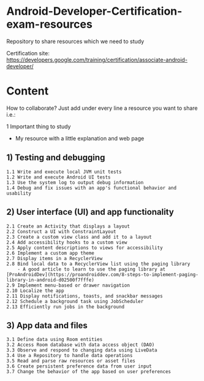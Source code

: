 # Android-Developer-Certification-exam-resources
Repository to share resources which we need to study

Certification site: https://developers.google.com/training/certification/associate-android-developer/

# Content

How to collaborate? Just add under every line a resource you want to share i.e.:

1 Important thing to study
  - My resource with a little explanation and web page




## 1) Testing and debugging

    1.1 Write and execute local JVM unit tests
    1.2 Write and execute Android UI tests
    1.3 Use the system log to output debug information
    1.4 Debug and fix issues with an app's functional behavior and usability

## 2) User interface (UI) and app functionality

    2.1 Create an Activity that displays a layout
    2.2 Construct a UI with ConstraintLayout
    2.3 Create a custom view class and add it to a layout
    2.4 Add accessibility hooks to a custom view
    2.5 Apply content descriptions to views for accessibility
    2.6 Implement a custom app theme
    2.7 Display items in a RecyclerView
    2.8 Bind local data to a RecyclerView list using the paging library
        - A good article to learn to use the paging library at [ProAndroidDev](https://proandroiddev.com/8-steps-to-implement-paging-library-in-android-d02500f7fffe)
    2.9 Implement menu-based or drawer navigation
    2.10 Localize the app
    2.11 Display notifications, toasts, and snackbar messages
    2.12 Schedule a background task using JobScheduler
    2.13 Efficiently run jobs in the background

## 3) App data and files

    3.1 Define data using Room entities
    3.2 Access Room database with data access object (DAO)
    3.3 Observe and respond to changing data using LiveData
    3.4 Use a Repository to handle data operations
    3.5 Read and parse raw resources or asset files
    3.6 Create persistent preference data from user input
    3.7 Change the behavior of the app based on user preferences


